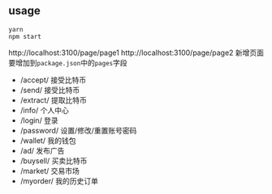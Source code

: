 ## usage
```
yarn 
npm start
```
http://localhost:3100/page/page1
http://localhost:3100/page/page2
新增页面要增加到`package.json`中的`pages`字段

* /accept/ 接受比特币
* /send/ 接受比特币
* /extract/ 提取比特币
* /info/ 个人中心
* /login/ 登录
* /password/ 设置/修改/重置账号密码
* /wallet/ 我的钱包
* /ad/ 发布广告
* /buysell/ 买卖比特币
* /market/ 交易市场
* /myorder/ 我的历史订单
